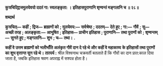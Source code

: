 **कुत्रचिद्द्विजमुलयेवयो ददतं गा: स्वलङ्कृता: ।** **इतिहासपुराणानि शृण्वन्तं मङ्गलानि च ॥ २८॥** 

**शब्दार्थ** 

**कुत्रचित्—** **कहीं** **; द्विज—** **ब्राह्मणों को** **; मुलयेवय:—** **सर्वश्रेष्ठ** **; ददतम्—** **देते हुए** **; गा:—** **गौवें** **; सु—** **अच्छी तरह** **; अलङ्कृता:—** **आभूषित** **; इतिहास—** **प्राचीन इतिहास** **; पुराणानि—** **तथा पुराणों को** **; शृण्वन्तम्—** **सुनते हुए** **; मङ्गलानि—** **शुभ** **; च—** **तथा।** **.** 

**कहीं वे उत्तम ब्राह्मणों को भलीभाँति अलंकृत गौवें दान दे रहे थे और कहीं वे महाकाव्य** **के इतिहासों तथा पुराणों का शुभ वृत्तान्त सुन रहे थे।** **तात्पर्य :** श्रील विश्वनाथ चक्रवर्ती बतलाते हैं कि गौवों का दान प्रात:काल दिया जाता है, जबकि इतिहास श्रवण अपराह्न में सश्पन्न होता है।  